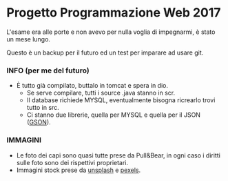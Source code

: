 # Progetto Programmazione Web 2017
L'esame era alle porte e non avevo per nulla voglia di impegnarmi, è stato un mese lungo.

Questo è un backup per il futuro ed un test per imparare ad usare git.

### INFO (per me del futuro)
* È tutto già compilato, buttalo in tomcat e spera in dio.
  * Se serve compilare, tutti i source .java stanno in scr.
  * Il database richiede MYSQL, eventualmente bisogna ricrearlo trovi tutto in src.
  * Ci stanno due librerie, quella per MYSQL e quella per il JSON ([GSON](https://github.com/google/gson)).

### IMMAGINI
* Le foto dei capi sono quasi tutte prese da Pull&Bear, in ogni caso i diritti sulle foto sono dei rispettivi proprietari.
* Immagini stock prese da [unsplash](https://unsplash.com/) e [pexels](https://www.pexels.com).
